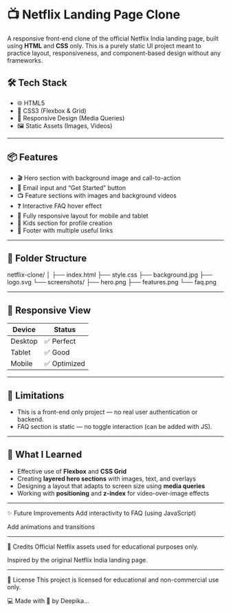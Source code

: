 # 📺 Netflix Landing Page Clone

A responsive front-end clone of the official Netflix India landing page, built using **HTML** and **CSS** only. This is a purely static UI project meant to practice layout, responsiveness, and component-based design without any frameworks.


## 🛠️ Tech Stack

- 🌐 HTML5
- 🎨 CSS3 (Flexbox & Grid)
- 📱 Responsive Design (Media Queries)
- 🖼️ Static Assets (Images, Videos)

---

## 📦 Features

- 🎬 Hero section with background image and call-to-action
- 📧 Email input and “Get Started” button
- 📺 Feature sections with images and background videos
- ❓ Interactive FAQ hover effect
- 📱 Fully responsive layout for mobile and tablet
- 👶 Kids section for profile creation
- 🦶 Footer with multiple useful links

---


## 🧩 Folder Structure

netflix-clone/
│
├── index.html
├── style.css
├── background.jpg
├── logo.svg
└── screenshots/
├── hero.png
├── features.png
└── faq.png


---

## 📱 Responsive View

| Device       | Status     |
|--------------|------------|
| Desktop      | ✅ Perfect |
| Tablet       | ✅ Good    |
| Mobile       | ✅ Optimized |

---

## 🚧 Limitations

- This is a front-end only project — no real user authentication or backend.
- FAQ section is static — no toggle interaction (can be added with JS).

---

## 🧠 What I Learned

- Effective use of **Flexbox** and **CSS Grid**
- Creating **layered hero sections** with images, text, and overlays
- Designing a layout that adapts to screen size using **media queries**
- Working with **positioning** and **z-index** for video-over-image effects

---

✨ Future Improvements
Add interactivity to FAQ (using JavaScript)

Add animations and transitions

---

📇 Credits
Official Netflix assets used for educational purposes only.

Inspired by the original Netflix India landing page.

---

📜 License
This project is licensed for educational and non-commercial use only.


💻 Made with 💖 by Deepika...
